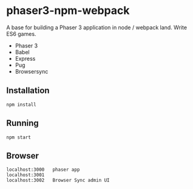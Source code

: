 # phaser3-npm-webpack

A base for building a Phaser 3 application in node / webpack land. Write ES6 games.

- Phaser 3
- Babel
- Express
- Pug
- Browsersync


## Installation
```
npm install
```

## Running
```
npm start
```

## Browser
```
localhost:3000   phaser app
localhost:3001   
localhost:3002   Browser Sync admin UI
```

